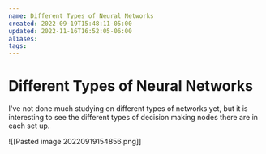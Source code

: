 ```yaml
---
name: Different Types of Neural Networks
created: 2022-09-19T15:48:11-05:00
updated: 2022-11-16T16:52:05-06:00
aliases: 
tags: 
---
```

# Different Types of Neural Networks

I've not done much studying on different types of networks yet, but it is interesting to see the different types of decision making nodes there are in each set up.

![[Pasted image 20220919154856.png]]